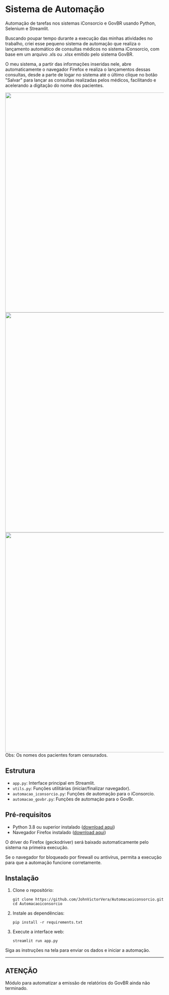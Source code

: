 # Sistema de Automação

Automação de tarefas nos sistemas iConsorcio e GovBR usando Python, Selenium e Streamlit.

Buscando poupar tempo durante a execução das minhas atividades no trabalho, criei esse pequeno sistema de automação que realiza o lançamento automático de consultas médicos no sistema iConsorcio, com base  em um arquivo .xls ou .xlsx emitido pelo sistema GovBR.

O meu sistema, a partir das informações inseridas nele, abre automaticamente o navegador Firefox e  realiza o lançamentos dessas consultas, desde a parte de logar no sistema até o último clique no botão "Salvar" para lançar as consultas realizadas pelos médicos, facilitando e acelerando a digitação do nome dos pacientes.

<div align="center">
   <img src="https://github.com/user-attachments/assets/f1b9bb7e-d7a9-4979-ba08-a4af288a1a2d" width = "700px"/>
   <img src="https://github.com/user-attachments/assets/60a2a20a-ee9b-4821-bef0-813ba524657a" width = "700px"/>
   <img src="https://github.com/user-attachments/assets/c937e900-b1c1-42a3-8816-f8a6929dc7b7" width = "700px"/>
</div>
Obs: Os nomes dos pacientes foram censurados.

## Estrutura

- `app.py`: Interface principal em Streamlit.
- `utils.py`: Funções utilitárias (iniciar/finalizar navegador).
- `automacao_iconsorcio.py`: Funções de automação para o iConsorcio.
- `automacao_govbr.py`: Funções de automação para o GovBr.

## Pré-requisitos

- Python 3.8 ou superior instalado ([download aqui](https://www.python.org/downloads/))
- Navegador Firefox instalado ([download aqui](https://www.mozilla.org/firefox/))

O driver do Firefox (geckodriver) será baixado automaticamente pelo sistema na primeira execução.

Se o navegador for bloqueado por firewall ou antivírus, permita a execução para que a automação funcione corretamente.

## Instalação

1. Clone o repositório:
   ```
   git clone https://github.com/JohnVictorVera/Automacaoiconsorcio.git
   cd Automacaoiconsorcio
   ```

2. Instale as dependências:
   ```
   pip install -r requirements.txt
   ```

2. Execute a interface web:
   ```
   streamlit run app.py
   ```

Siga as instruções na tela para enviar os dados e iniciar a automação.

---

## ATENÇÃO

Módulo para automatizar a emissão de relatórios do GovBR ainda não terminado.
